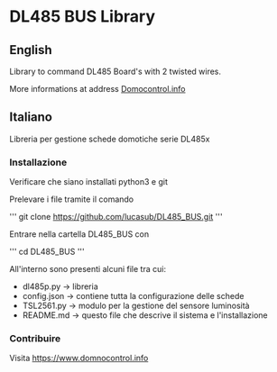 DL485 BUS Library
=================

## English

Library to command DL485 Board's with 2 twisted wires.

More informations at address <a href="https://www.domocontrol.info">Domocontrol.info</a>


## Italiano

Libreria per gestione schede domotiche serie DL485x

### Installazione

Verificare che siano installati python3 e git

Prelevare i file tramite il comando

'''
git clone https://github.com/lucasub/DL485_BUS.git
'''

Entrare nella cartella DL485_BUS con

'''
cd DL485_BUS
'''

All'interno sono presenti alcuni file tra cui:
- dl485p.py -> libreria
- config.json -> contiene tutta la configurazione delle schede
- TSL2561.py -> modulo per la gestione del sensore luminosità
- README.md -> questo file che descrive il sistema e l'installazione


### Contribuire

Visita https://www.domnocontrol.info
